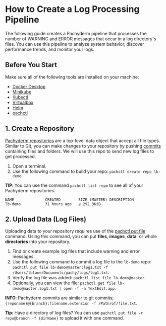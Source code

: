 # How to Create a Log Processing Pipeline 

The following guide creates a Pachyderm pipeline that processes the number of WARNING and ERROR messages that occur in a log directory's files. You can use this pipeline to analyze system behavior, discover performance trends, and monitor your logs. 


## Before You Start 

Make sure all of the following tools are installed on your machine:

- [Docker Desktop](https://www.docker.com/products/docker-desktop/)
- [Minikube](https://minikube.sigs.k8s.io/docs/start/)
- [Kubectl](https://kubernetes.io/docs/tasks/tools/)
- [Virtualbox](https://www.virtualbox.org/wiki/Downloads)
- [Helm](https://helm.sh/docs/intro/install/)
- [pachctl](https://docs.pachyderm.com/latest/getting-started/local-installation/#install-pachctl)

## 1. Create a Repository 

[Pachyderm repositories](https://docs.pachyderm.com/latest/concepts/data-concepts/repo/#repository) are a top-level data object that accept all file types. Similar to Git, you can make changes to your repository by pushing [commits](https://docs.pachyderm.com/latest/concepts/data-concepts/commit/#commit) containing files and folders. We will use this repo to send new log files to get processed.

1. Open a terminal. 
2. Use the following command to build your repo: `pachctl create repo lb-demo`

**TIP**: You can use the command `pachctl list repo` to see all of your Pachyderm repositories. 

```
NAME              CREATED        SIZE (MASTER) DESCRIPTION                           
lb-demo           31 hours ago   ≤ 292.3KiB  
```

## 2. Upload Data (Log Files)

Uploading data to your repository requires use of the [pachctl put file](https://docs.pachyderm.com/latest/reference/pachctl/pachctl_put_file) command. Using this command, you can put **files**, **images**, **data**, or whole **directories** into your repository.

1. Find or create example log files that include warning and error messages. 
2. Use the following command to commit a log file to the `lb-demo` repo: `pachctl put file lb-demo@master:log1.txt -f /Users/lblane/Documents/pachy/logs/log1.txt`.
3. Verify the log file was added: `pachctl list file lb-demo@master`.
4. Optionally, you can view the file: `pachctl get file lb-demo@master:log1.txt | open -f -a TextEdit.app`.

**INFO**: Pachyderm commits are similar to git commits; `{reponame}@{branch}:filename.extension -f /Path/of/file.txt`.

**Tip**: Have a directory of log files? You can use `pachctl put file -r repo@branch -f {dirName}` to upload it with one command. 

